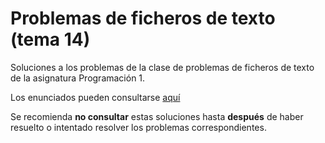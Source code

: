 # Problemas de ficheros de texto (tema 14)

Soluciones a los problemas de la clase de problemas de ficheros de texto de la asignatura Programación 1.

Los enunciados pueden consultarse [aquí](https://miguel-latre.github.io/transparencias/pbs-tema-12-ficheros-de-texto.pdf)

Se recomienda **no consultar** estas soluciones hasta **después** de haber resuelto o intentado resolver los problemas correspondientes.
